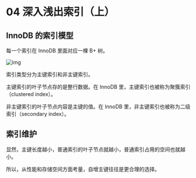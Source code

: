 # 04 深入浅出索引（上）

## InnoDB 的索引模型

每一个索引在 InnoDB 里面对应一棵 B+ 树。

![img](https://typora-gao-pic.oss-cn-beijing.aliyuncs.com/dcda101051f28502bd5c4402b292e38d.png)

索引类型分为主键索引和非主键索引。

主键索引的叶子节点存的是整行数据。在 InnoDB 里，主键索引也被称为聚簇索引（clustered index）。

非主键索引的叶子节点内容是主键的值。在 InnoDB 里，非主键索引也被称为二级索引（secondary index）。

## 索引维护

显然，主键长度越小，普通索引的叶子节点就越小，普通索引占用的空间也就越小。

所以，从性能和存储空间方面考量，自增主键往往是更合理的选择。
